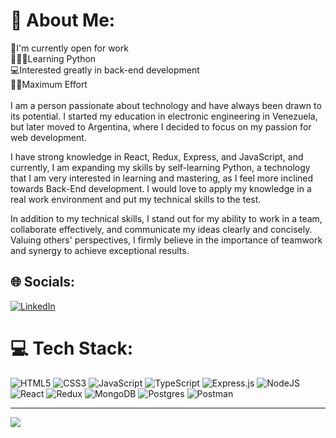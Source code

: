 # 💫 About Me:
🌟I'm currently open for work<br>👨🏻‍💻Learning Python<br>💻Interested greatly in back-end development<br>💪🏻Maximum Effort<br><br>
I am a person passionate about technology and have always been drawn to its potential. I started my education in electronic engineering in Venezuela, but later moved to Argentina, where I decided to focus on my passion for web development.

I have strong knowledge in React, Redux, Express, and JavaScript, and currently, I am expanding my skills by self-learning Python, a technology that I am very interested in learning and mastering, as I feel more inclined towards Back-End development. I would love to apply my knowledge in a real work environment and put my technical skills to the test.

In addition to my technical skills, I stand out for my ability to work in a team, collaborate effectively, and communicate my ideas clearly and concisely. Valuing others' perspectives, I firmly believe in the importance of teamwork and synergy to achieve exceptional results.


## 🌐 Socials:
[![LinkedIn](https://img.shields.io/badge/LinkedIn-%230077B5.svg?logo=linkedin&logoColor=white)](https://linkedin.com/in/cerp279) 

# 💻 Tech Stack:
![HTML5](https://img.shields.io/badge/html5-%23E34F26.svg?style=for-the-badge&logo=html5&logoColor=white) ![CSS3](https://img.shields.io/badge/css3-%231572B6.svg?style=for-the-badge&logo=css3&logoColor=white) ![JavaScript](https://img.shields.io/badge/javascript-%23323330.svg?style=for-the-badge&logo=javascript&logoColor=%23F7DF1E) ![TypeScript](https://img.shields.io/badge/typescript-%23007ACC.svg?style=for-the-badge&logo=typescript&logoColor=white) ![Express.js](https://img.shields.io/badge/express.js-%23404d59.svg?style=for-the-badge&logo=express&logoColor=%2361DAFB) ![NodeJS](https://img.shields.io/badge/node.js-6DA55F?style=for-the-badge&logo=node.js&logoColor=white) ![React](https://img.shields.io/badge/react-%2320232a.svg?style=for-the-badge&logo=react&logoColor=%2361DAFB) ![Redux](https://img.shields.io/badge/redux-%23593d88.svg?style=for-the-badge&logo=redux&logoColor=white) ![MongoDB](https://img.shields.io/badge/MongoDB-%234ea94b.svg?style=for-the-badge&logo=mongodb&logoColor=white) ![Postgres](https://img.shields.io/badge/postgres-%23316192.svg?style=for-the-badge&logo=postgresql&logoColor=white) ![Postman](https://img.shields.io/badge/Postman-FF6C37?style=for-the-badge&logo=postman&logoColor=white)


---
[![](https://visitcount.itsvg.in/api?id=CERP27&icon=2&color=11)](https://visitcount.itsvg.in)

<!-- Proudly created with GPRM ( https://gprm.itsvg.in ) -->
